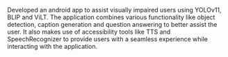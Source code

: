 Developed an android app to assist visually impaired users using YOLOv11, BLIP and ViLT. The application combines various functionality like object detection, caption generation and question answering to better assist the user. It also makes use of accessibility tools like TTS and SpeechRecognizer to provide users with a seamless experience while interacting with the application. 